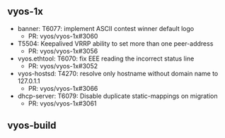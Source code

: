 ## vyos-1x
- banner: T6077: implement ASCII contest winner default logo
   - PR: vyos/vyos-1x#3060
- T5504: Keepalived VRRP ability to set more than one peer-address
   - PR: vyos/vyos-1x#3056
- vyos.ethtool: T6070: fix EEE reading the incorrect status line
   - PR: vyos/vyos-1x#3052
- vyos-hostsd: T4270: resolve only hostname without domain name to 127.0.1.1
   - PR: vyos/vyos-1x#3066
-  dhcp-server: T6079: Disable duplicate static-mappings on migration
   - PR: vyos/vyos-1x#3061


## vyos-build

